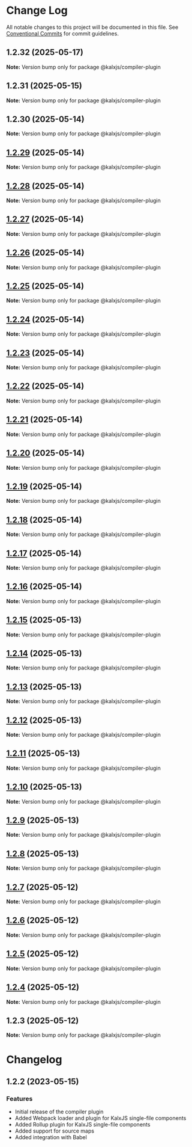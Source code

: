 # Change Log

All notable changes to this project will be documented in this file.
See [Conventional Commits](https://conventionalcommits.org) for commit guidelines.

## 1.2.32 (2025-05-17)

**Note:** Version bump only for package @kalxjs/compiler-plugin

## 1.2.31 (2025-05-15)

**Note:** Version bump only for package @kalxjs/compiler-plugin

## 1.2.30 (2025-05-14)

**Note:** Version bump only for package @kalxjs/compiler-plugin

## [1.2.29](https://github.com/Odeneho-Calculus/kalxjs/compare/@kalxjs/compiler-plugin@1.2.28...@kalxjs/compiler-plugin@1.2.29) (2025-05-14)

**Note:** Version bump only for package @kalxjs/compiler-plugin

## [1.2.28](https://github.com/Odeneho-Calculus/kalxjs/compare/@kalxjs/compiler-plugin@1.2.27...@kalxjs/compiler-plugin@1.2.28) (2025-05-14)

**Note:** Version bump only for package @kalxjs/compiler-plugin

## [1.2.27](https://github.com/Odeneho-Calculus/kalxjs/compare/@kalxjs/compiler-plugin@1.2.26...@kalxjs/compiler-plugin@1.2.27) (2025-05-14)

**Note:** Version bump only for package @kalxjs/compiler-plugin

## [1.2.26](https://github.com/Odeneho-Calculus/kalxjs/compare/@kalxjs/compiler-plugin@1.2.18...@kalxjs/compiler-plugin@1.2.26) (2025-05-14)

**Note:** Version bump only for package @kalxjs/compiler-plugin

## [1.2.25](https://github.com/Odeneho-Calculus/kalxjs/compare/@kalxjs/compiler-plugin@1.2.18...@kalxjs/compiler-plugin@1.2.25) (2025-05-14)

**Note:** Version bump only for package @kalxjs/compiler-plugin

## [1.2.24](https://github.com/Odeneho-Calculus/kalxjs/compare/@kalxjs/compiler-plugin@1.2.18...@kalxjs/compiler-plugin@1.2.24) (2025-05-14)

**Note:** Version bump only for package @kalxjs/compiler-plugin

## [1.2.23](https://github.com/Odeneho-Calculus/kalxjs/compare/@kalxjs/compiler-plugin@1.2.18...@kalxjs/compiler-plugin@1.2.23) (2025-05-14)

**Note:** Version bump only for package @kalxjs/compiler-plugin

## [1.2.22](https://github.com/Odeneho-Calculus/kalxjs/compare/@kalxjs/compiler-plugin@1.2.18...@kalxjs/compiler-plugin@1.2.22) (2025-05-14)

**Note:** Version bump only for package @kalxjs/compiler-plugin

## [1.2.21](https://github.com/Odeneho-Calculus/kalxjs/compare/@kalxjs/compiler-plugin@1.2.18...@kalxjs/compiler-plugin@1.2.21) (2025-05-14)

**Note:** Version bump only for package @kalxjs/compiler-plugin

## [1.2.20](https://github.com/Odeneho-Calculus/kalxjs/compare/@kalxjs/compiler-plugin@1.2.18...@kalxjs/compiler-plugin@1.2.20) (2025-05-14)

**Note:** Version bump only for package @kalxjs/compiler-plugin

## [1.2.19](https://github.com/Odeneho-Calculus/kalxjs/compare/@kalxjs/compiler-plugin@1.2.18...@kalxjs/compiler-plugin@1.2.19) (2025-05-14)

**Note:** Version bump only for package @kalxjs/compiler-plugin

## [1.2.18](https://github.com/Odeneho-Calculus/kalxjs/compare/@kalxjs/compiler-plugin@1.2.17...@kalxjs/compiler-plugin@1.2.18) (2025-05-14)

**Note:** Version bump only for package @kalxjs/compiler-plugin

## [1.2.17](https://github.com/Odeneho-Calculus/kalxjs/compare/@kalxjs/compiler-plugin@1.2.16...@kalxjs/compiler-plugin@1.2.17) (2025-05-14)

**Note:** Version bump only for package @kalxjs/compiler-plugin

## [1.2.16](https://github.com/Odeneho-Calculus/kalxjs/compare/@kalxjs/compiler-plugin@1.2.15...@kalxjs/compiler-plugin@1.2.16) (2025-05-14)

**Note:** Version bump only for package @kalxjs/compiler-plugin

## [1.2.15](https://github.com/Odeneho-Calculus/kalxjs/compare/@kalxjs/compiler-plugin@1.2.14...@kalxjs/compiler-plugin@1.2.15) (2025-05-13)

**Note:** Version bump only for package @kalxjs/compiler-plugin

## [1.2.14](https://github.com/Odeneho-Calculus/kalxjs/compare/@kalxjs/compiler-plugin@1.2.13...@kalxjs/compiler-plugin@1.2.14) (2025-05-13)

**Note:** Version bump only for package @kalxjs/compiler-plugin

## [1.2.13](https://github.com/Odeneho-Calculus/kalxjs/compare/@kalxjs/compiler-plugin@1.2.12...@kalxjs/compiler-plugin@1.2.13) (2025-05-13)

**Note:** Version bump only for package @kalxjs/compiler-plugin

## [1.2.12](https://github.com/Odeneho-Calculus/kalxjs/compare/@kalxjs/compiler-plugin@1.2.11...@kalxjs/compiler-plugin@1.2.12) (2025-05-13)

**Note:** Version bump only for package @kalxjs/compiler-plugin

## [1.2.11](https://github.com/Odeneho-Calculus/kalxjs/compare/@kalxjs/compiler-plugin@1.2.10...@kalxjs/compiler-plugin@1.2.11) (2025-05-13)

**Note:** Version bump only for package @kalxjs/compiler-plugin

## [1.2.10](https://github.com/Odeneho-Calculus/kalxjs/compare/@kalxjs/compiler-plugin@1.2.9...@kalxjs/compiler-plugin@1.2.10) (2025-05-13)

**Note:** Version bump only for package @kalxjs/compiler-plugin

## [1.2.9](https://github.com/Odeneho-Calculus/kalxjs/compare/@kalxjs/compiler-plugin@1.2.8...@kalxjs/compiler-plugin@1.2.9) (2025-05-13)

**Note:** Version bump only for package @kalxjs/compiler-plugin

## [1.2.8](https://github.com/Odeneho-Calculus/kalxjs/compare/@kalxjs/compiler-plugin@1.2.7...@kalxjs/compiler-plugin@1.2.8) (2025-05-13)

**Note:** Version bump only for package @kalxjs/compiler-plugin

## [1.2.7](https://github.com/Odeneho-Calculus/kalxjs/compare/@kalxjs/compiler-plugin@1.2.6...@kalxjs/compiler-plugin@1.2.7) (2025-05-12)

**Note:** Version bump only for package @kalxjs/compiler-plugin

## [1.2.6](https://github.com/Odeneho-Calculus/kalxjs/compare/@kalxjs/compiler-plugin@1.2.5...@kalxjs/compiler-plugin@1.2.6) (2025-05-12)

**Note:** Version bump only for package @kalxjs/compiler-plugin

## [1.2.5](https://github.com/Odeneho-Calculus/kalxjs/compare/@kalxjs/compiler-plugin@1.2.4...@kalxjs/compiler-plugin@1.2.5) (2025-05-12)

**Note:** Version bump only for package @kalxjs/compiler-plugin

## [1.2.4](https://github.com/Odeneho-Calculus/kalxjs/compare/@kalxjs/compiler-plugin@1.2.3...@kalxjs/compiler-plugin@1.2.4) (2025-05-12)

**Note:** Version bump only for package @kalxjs/compiler-plugin

## 1.2.3 (2025-05-12)

**Note:** Version bump only for package @kalxjs/compiler-plugin

# Changelog

## 1.2.2 (2023-05-15)

### Features

- Initial release of the compiler plugin
- Added Webpack loader and plugin for KalxJS single-file components
- Added Rollup plugin for KalxJS single-file components
- Added support for source maps
- Added integration with Babel

